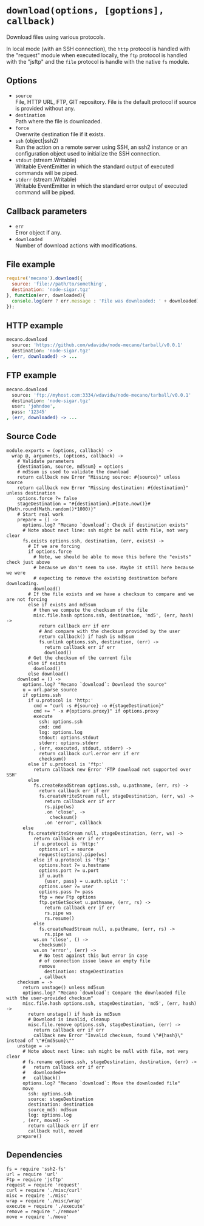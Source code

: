 
# `download(options, [goptions], callback)`

Download files using various protocols.

In local mode (with an SSH connection), the `http` protocol is handled with the
"request" module when executed locally, the `ftp` protocol is handled with the
"jsftp" and the `file` protocol is handle with the native `fs` module.

## Options

*   `source`   
    File, HTTP URL, FTP, GIT repository. File is the default protocol if source
    is provided without any.   
*   `destination`   
    Path where the file is downloaded.   
*   `force`   
    Overwrite destination file if it exists.   
*   `ssh` (object|ssh2)   
    Run the action on a remote server using SSH, an ssh2 instance or an
    configuration object used to initialize the SSH connection.   
*   `stdout` (stream.Writable)   
    Writable EventEmitter in which the standard output of executed commands will
    be piped.   
*   `stderr` (stream.Writable)   
    Writable EventEmitter in which the standard error output of executed command
    will be piped.   

## Callback parameters

*   `err`   
    Error object if any.   
*   `downloaded`   
    Number of download actions with modifications.   

## File example

```js
require('mecano').download({
  source: 'file://path/to/something',
  destination: 'node-sigar.tgz'
}, function(err, downloaded){
  console.log(err ? err.message : 'File was downloaded: ' + downloaded);
});
```

## HTTP example

```coffee
mecano.download
  source: 'https://github.com/wdavidw/node-mecano/tarball/v0.0.1'
  destination: 'node-sigar.tgz'
, (err, downloaded) -> ...
```

## FTP example

```coffee
mecano.download
  source: 'ftp://myhost.com:3334/wdavidw/node-mecano/tarball/v0.0.1'
  destination: 'node-sigar.tgz'
  user: 'johndoe',
  pass: '12345'
, (err, downloaded) -> ...
```

## Source Code

    module.exports = (options, callback) ->
      wrap @, arguments, (options, callback) ->
        # Validate parameters
        {destination, source, md5sum} = options
        # md5sum is used to validate the download
        return callback new Error "Missing source: #{source}" unless source
        return callback new Error "Missing destination: #{destination}" unless destination
        options.force ?= false
        stageDestination = "#{destination}.#{Date.now()}#{Math.round(Math.random()*1000)}"
        # Start real work
        prepare = () ->
          options.log? "Mecano `download`: Check if destination exists"
          # Note about next line: ssh might be null with file, not very clear
          fs.exists options.ssh, destination, (err, exists) ->
            # If we are forcing
            if options.force
              # Note, we should be able to move this before the "exists" check just above
              # because we don't seem to use. Maybe it still here because we were
              # expecting to remove the existing destination before downloading.
              download()
            # If the file exists and we have a checksum to compare and we are not forcing
            else if exists and md5sum
              # then we compute the checksum of the file
              misc.file.hash options.ssh, destination, 'md5', (err, hash) ->
                return callback err if err
                # And compare with the checksum provided by the user
                return callback() if hash is md5sum
                fs.unlink options.ssh, destination, (err) ->
                  return callback err if err
                  download()
            # Get the checksum of the current file
            else if exists
              download()
            else download()
        download = () ->
          options.log? "Mecano `download`: Download the source"
          u = url.parse source
          if options.ssh
            if u.protocol is 'http:'
              cmd = "curl -s #{source} -o #{stageDestination}"
              cmd += " -x #{options.proxy}" if options.proxy
              execute
                ssh: options.ssh
                cmd: cmd
                log: options.log
                stdout: options.stdout
                stderr: options.stderr
              , (err, executed, stdout, stderr) ->
                return callback curl.error err if err
                checksum()
            else if u.protocol is 'ftp:'
              return callback new Error 'FTP download not supported over SSH'
            else
              fs.createReadStream options.ssh, u.pathname, (err, rs) ->
                return callback err if err
                fs.createWriteStream null, stageDestination, (err, ws) ->
                  return callback err if err
                  rs.pipe(ws)
                  .on 'close', ->
                    checksum()
                  .on 'error', callback
          else
            fs.createWriteStream null, stageDestination, (err, ws) ->
              return callback err if err
              if u.protocol is 'http:'
                options.url = source
                request(options).pipe(ws)
              else if u.protocol is 'ftp:'
                options.host ?= u.hostname
                options.port ?= u.port
                if u.auth
                  {user, pass} = u.auth.split ':'
                options.user ?= user
                options.pass ?= pass
                ftp = new Ftp options
                ftp.getGetSocket u.pathname, (err, rs) ->
                  return callback err if err
                  rs.pipe ws
                  rs.resume()
              else
                fs.createReadStream null, u.pathname, (err, rs) ->
                  rs.pipe ws
              ws.on 'close', () ->
                checksum()
              ws.on 'error', (err) ->
                # No test against this but error in case
                # of connection issue leave an empty file
                remove
                  destination: stageDestination
                , callback
        checksum = ->
          return unstage() unless md5sum
          options.log? "Mecano `download`: Compare the downloaded file with the user-provided checksum"
          misc.file.hash options.ssh, stageDestination, 'md5', (err, hash) ->
            return unstage() if hash is md5sum
            # Download is invalid, cleanup
            misc.file.remove options.ssh, stageDestination, (err) ->
              return callback err if err
              callback new Error "Invalid checksum, found \"#{hash}\" instead of \"#{md5sum}\""
        unstage = ->
          # Note about next line: ssh might be null with file, not very clear
          # fs.rename options.ssh, stageDestination, destination, (err) ->
          #   return callback err if err
          #   downloaded++
          #   callback()
          options.log? "Mecano `download`: Move the downloaded file"
          move
            ssh: options.ssh
            source: stageDestination
            destination: destination
            source_md5: md5sum
            log: options.log
          , (err, moved) ->
            return callback err if err
            callback null, moved
        prepare()

## Dependencies

    fs = require 'ssh2-fs'
    url = require 'url'
    Ftp = require 'jsftp'
    request = require 'request'
    curl = require './misc/curl'
    misc = require './misc'
    wrap = require './misc/wrap'
    execute = require './execute'
    remove = require './remove'
    move = require './move'





